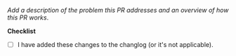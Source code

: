 _Add a description of the problem this PR addresses and an overview of how this PR works_.

**Checklist**

* [ ] I have added these changes to the changlog (or it's not applicable).
